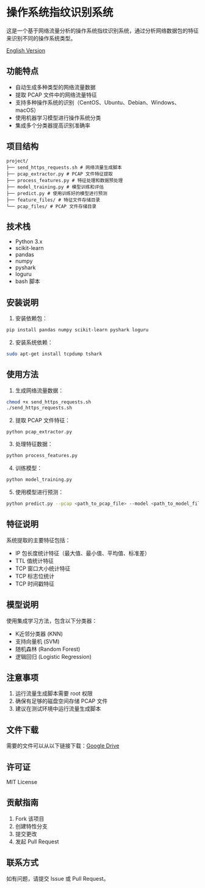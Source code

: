 # 操作系统指纹识别系统

这是一个基于网络流量分析的操作系统指纹识别系统，通过分析网络数据包的特征来识别不同的操作系统类型。

[English Version](README.en.md)

## 功能特点

- 自动生成多种类型的网络流量数据
- 提取 PCAP 文件中的网络流量特征
- 支持多种操作系统的识别（CentOS、Ubuntu、Debian、Windows、macOS）
- 使用机器学习模型进行操作系统分类
- 集成多个分类器提高识别准确率

## 项目结构

```
project/
├── send_https_requests.sh # 网络流量生成脚本
├── pcap_extractor.py # PCAP 文件特征提取
├── process_features.py # 特征处理和数据预处理
├── model_training.py # 模型训练和评估
├── predict.py # 使用训练好的模型进行预测
├── feature_files/ # 特征文件存储目录
└── pcap_files/ # PCAP 文件存储目录
```

## 技术栈

- Python 3.x
- scikit-learn
- pandas
- numpy
- pyshark
- loguru
- bash 脚本

## 安装说明

1. 安装依赖包：

```bash
pip install pandas numpy scikit-learn pyshark loguru
```

2. 安装系统依赖：

```bash
sudo apt-get install tcpdump tshark
```

## 使用方法

1. 生成网络流量数据：

```bash
chmod +x send_https_requests.sh
./send_https_requests.sh
```

2. 提取 PCAP 文件特征：

```bash
python pcap_extractor.py
```

3. 处理特征数据：

```bash
python process_features.py
```

4. 训练模型：

```bash
python model_training.py
```

5. 使用模型进行预测：

```bash
python predict.py --pcap <path_to_pcap_file> --model <path_to_model_file>
```

## 特征说明

系统提取的主要特征包括：
- IP 包长度统计特征（最大值、最小值、平均值、标准差）
- TTL 值统计特征
- TCP 窗口大小统计特征
- TCP 标志位统计
- TCP 时间戳特征

## 模型说明

使用集成学习方法，包含以下分类器：
- K近邻分类器 (KNN)
- 支持向量机 (SVM)
- 随机森林 (Random Forest)
- 逻辑回归 (Logistic Regression)

## 注意事项

1. 运行流量生成脚本需要 root 权限
2. 确保有足够的磁盘空间存储 PCAP 文件
3. 建议在测试环境中运行流量生成脚本

## 文件下载

需要的文件可以从以下链接下载：[Google Drive](https://drive.google.com/drive/folders/1JDthSZJlkorWXAPdICTXd7PGNyvbqntV?usp=drive_link)

## 许可证

MIT License

## 贡献指南

1. Fork 该项目
2. 创建特性分支
3. 提交更改
4. 发起 Pull Request

## 联系方式

如有问题，请提交 Issue 或 Pull Request。

